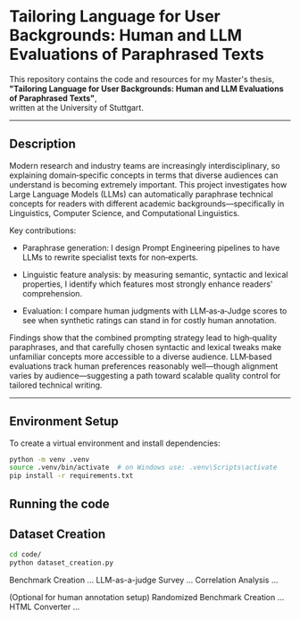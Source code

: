 # Tailoring Language for User Backgrounds: Human and LLM Evaluations of Paraphrased Texts

This repository contains the code and resources for my Master's thesis,  
**"Tailoring Language for User Backgrounds: Human and LLM Evaluations of Paraphrased Texts"**,  
written at the University of Stuttgart.

---

## Description

Modern research and industry teams are increasingly interdisciplinary, so explaining domain‑specific concepts in terms that diverse audiences can understand is becoming extremely important.
This project investigates how Large Language Models (LLMs) can automatically paraphrase technical concepts for readers with different academic backgrounds—specifically in Linguistics, Computer Science, and Computational Linguistics.

Key contributions:

- Paraphrase generation: I design Prompt Engineering pipelines to have LLMs to rewrite specialist texts for non‑experts.

- Linguistic feature analysis: by measuring semantic, syntactic and lexical properties, I identify which features most strongly enhance readers' comprehension.

- Evaluation: I compare human judgments with LLM‑as‑a‑Judge scores to see when synthetic ratings can stand in for costly human annotation.

Findings show that the combined prompting strategy lead to high‑quality paraphrases, and that carefully chosen syntactic and lexical tweaks make unfamiliar concepts more accessible to a diverse audience. LLM‑based evaluations track human preferences reasonably well—though alignment varies by audience—suggesting a path toward scalable quality control for tailored technical writing.

---

## Environment Setup

To create a virtual environment and install dependencies:

```bash
python -m venv .venv
source .venv/bin/activate  # on Windows use: .venv\Scripts\activate
pip install -r requirements.txt
```

## Running the code

## Dataset Creation
```bash
cd code/
python dataset_creation.py
```


Benchmark Creation
...
LLM-as-a-judge Survey
...
Correlation Analysis
...

(Optional for human annotation setup)
Randomized Benchmark Creation
...
HTML Converter
...